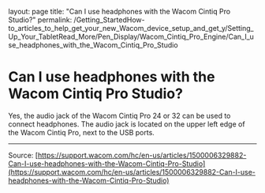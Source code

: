 layout: page
title: "Can I use headphones with the Wacom Cintiq Pro Studio?"
permalink: /Getting_StartedHow-to_articles_to_help_get_your_new_Wacom_device_setup_and_get_y/Setting_Up_Your_TabletRead_More/Pen_Display/Wacom_Cintiq_Pro_Engine/Can_I_use_headphones_with_the_Wacom_Cintiq_Pro_Studio

# Can I use headphones with the Wacom Cintiq Pro Studio?

Yes, the audio jack of the Wacom Cintiq Pro 24 or 32 can be used to connect headphones. The audio jack is located on the upper left edge of the Wacom Cintiq Pro, next to the USB ports.

---
Source: [https://support.wacom.com/hc/en-us/articles/1500006329882-Can-I-use-headphones-with-the-Wacom-Cintiq-Pro-Studio](https://support.wacom.com/hc/en-us/articles/1500006329882-Can-I-use-headphones-with-the-Wacom-Cintiq-Pro-Studio)
